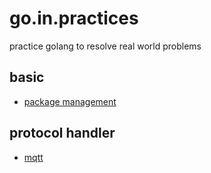 # go.in.practices
practice golang to resolve real world problems

## basic
* [package management](./pkg)

## protocol handler
* [mqtt](./mqtt)

